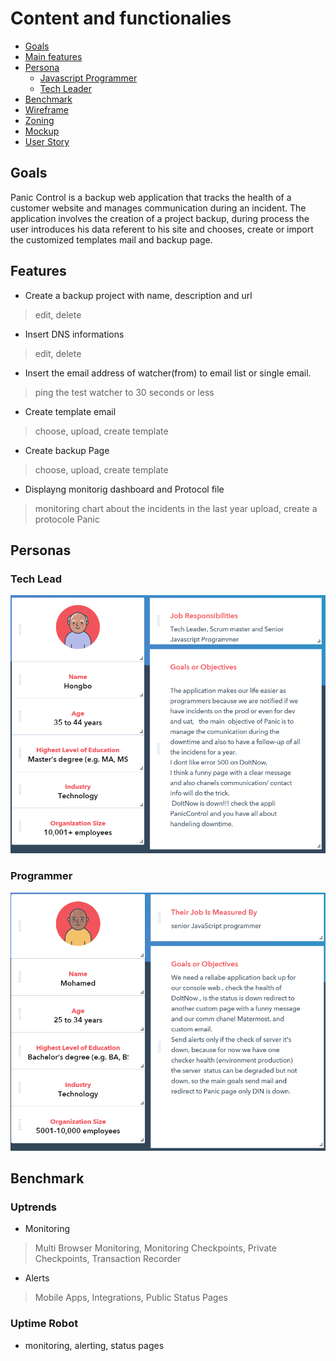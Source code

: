 # Content and functionalies

- [Goals](#Goals)
- [Main features](#Features)
- [Persona](#persona)
  * [Javascript Programmer](#Programmer)
  * [Tech Leader](#Tech-Lead)
- [Benchmark](#Benchmark)
- [Wireframe](#Wireframe)
- [Zoning](#Zoning)
- [Mockup](#Mockup)
- [User Story](#User-Story)

## Goals

Panic Control is a backup web application that tracks the health of a customer website and manages communication during an incident.
The application involves the creation of a project backup, during process the user introduces his data referent to his site and chooses,
create or import the customized templates mail and backup page. 

## Features

- Create a backup project with name, description and url 
> edit, delete 
- Insert DNS informations
> edit, delete
- Insert the email address of watcher(from) to email list or single email.
> ping the test watcher to 30 seconds or less 
- Create template email
> choose, upload, create template
- Create backup Page
> choose, upload, create template
- Displayng monitorig dashboard and Protocol file
> monitoring chart about the incidents in the last year
> upload, create a protocole Panic 

## Personas

### Tech Lead
![](https://github.com/Ioanardelean/PanicControl/blob/master/Panic/persona1.PNG)
### Programmer
![](https://github.com/Ioanardelean/PanicControl/blob/master/Panic/persona2.PNG)

## Benchmark 

### Uptrends
- Monitoring
> Multi Browser Monitoring, Monitoring Checkpoints, Private Checkpoints, Transaction Recorder
- Alerts
> Mobile Apps, Integrations, Public Status Pages

### Uptime Robot
- monitoring, alerting, status pages
